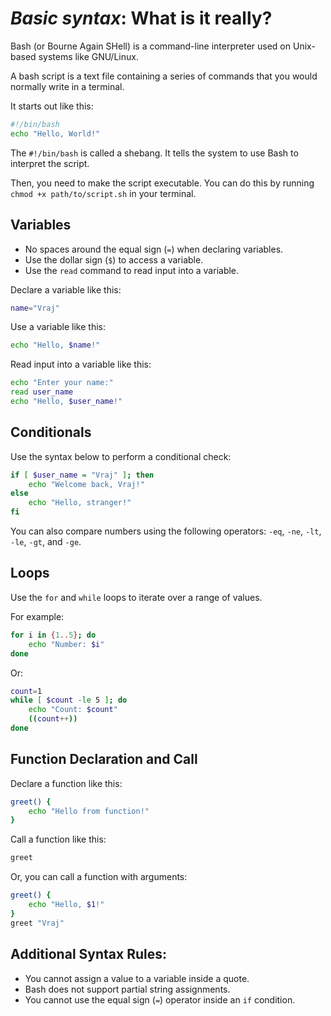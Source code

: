 # _Basic syntax_: What is it really?

Bash (or Bourne Again SHell) is a command-line interpreter used on Unix-based systems like GNU/Linux.

A bash script is a text file containing a series of commands that you would normally write in a terminal.

It starts out like this:

```bash
#!/bin/bash
echo "Hello, World!"
```

The `#!/bin/bash` is called a shebang. It tells the system to use Bash to interpret the script.

Then, you need to make the script executable. You can do this by running `chmod +x path/to/script.sh` in your terminal.

## Variables

- No spaces around the equal sign (`=`) when declaring variables.
- Use the dollar sign (`$`) to access a variable.
- Use the `read` command to read input into a variable.

Declare a variable like this:

```bash
name="Vraj"
```

Use a variable like this:

```bash
echo "Hello, $name!"
```

Read input into a variable like this:

```bash
echo "Enter your name:"
read user_name
echo "Hello, $user_name!"
```

## Conditionals

Use the syntax below to perform a conditional check:

```bash
if [ $user_name = "Vraj" ]; then
    echo "Welcome back, Vraj!"
else
    echo "Hello, stranger!"
fi
```

You can also compare numbers using the following operators: `-eq`, `-ne`, `-lt`, `-le`, `-gt`, and `-ge`.

## Loops

Use the `for` and `while` loops to iterate over a range of values.

For example:

```bash
for i in {1..5}; do
    echo "Number: $i"
done
```

Or:

```bash
count=1
while [ $count -le 5 ]; do
    echo "Count: $count"
    ((count++))
done
```

## Function Declaration and Call

Declare a function like this:

```bash
greet() {
    echo "Hello from function!"
}
```

Call a function like this:

```bash
greet
```

Or, you can call a function with arguments:

```bash
greet() {
    echo "Hello, $1!"
}
greet "Vraj"
```

## Additional Syntax Rules:

- You cannot assign a value to a variable inside a quote.
- Bash does not support partial string assignments.
- You cannot use the equal sign (`=`) operator inside an `if` condition.
